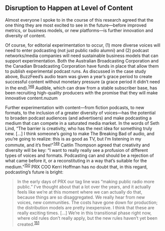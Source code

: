 Disruption to Happen at Level of Content
 ----------------------------------------
 
 Almost everyone I spoke to in the course of this research agreed that the one thing they are most excited to see in the future—before improved metrics, or business models, or new platforms—is further innovation and diversity of content. 

 Of course, for editorial experimentation to occur, (1) more diverse voices will need to enter podcasting (not just public radio alumni) and (2) podcast networks/media companies will need sustainable business models that can support experimentation. Both the Australian Broadcasting Corporation and the Canadian Broadcasting Corporation have funds in place that allow them to publish experimental podcast runs. As discussed in the case study above, BuzzFeed’s audio team was given a year’s grace period to create successful content without monetary pressure (a grace period it didn’t need in the end).<sup><a href=../citations/index.html>148</a></sup> Audible, which can draw from a stable subscriber base, has been recruiting high-quality producers with the promise that they will make innovative content.<span>nuzum</span> 

 Further experimentation with content—from fiction podcasts, to new formats, to the inclusion of a greater diversity of voices—has the potential to broaden podcast audiences (and advertisers) and make podcasting a medium that can compete in a saturated media market. In the words of Seth Lind, “The barrier is creativity, who has the next idea for something truly new. [...] I think someone’s going to make The Breaking Bad of audio, and you’re going to realize: this is as good as TV, but I’m listening in my commute, and it’s free!”<sup><a href=../citations/index.html>149</a></sup> Caitlin Thompson agreed that creativity and diversity will be key: “I want to really really see a profusion of different types of voices and formats. Podcasting can and should be a rejection of what came before it, or a reconstituting in a way that’s suitable for the medium.”<sup><a href=../citations/index.html>150</a></sup> PRX COO Kerri Hoffman has no doubt that, in this regard, podcasting’s future is bright: 

 > In the early days of PRX our tag line was “making public radio more public.” I’ve thought about that a lot over the years, and it actually feels like we’re at this moment where we can actually do that, because things are so disaggregated. We really hear from new voices, new communities. The costs have gone down for production; the distribution models are pretty inexpensive. I think that these are really exciting times. [...] We’re in this transitional phase right now, where old rules don’t really apply, but the new rules haven’t yet been created.<sup><a href=../citations/index.html>151</a></sup> 

